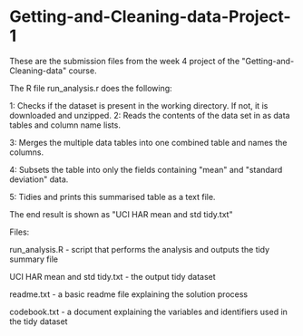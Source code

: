 # Getting-and-Cleaning-data-Project-1

These are the submission files from the week 4 project of the "Getting-and-Cleaning-data" course.

The R file run_analysis.r does the following:

1: Checks if the dataset is present in the working directory. If not, it is downloaded and unzipped.
2: Reads the contents of the data set in as data tables and column name lists.

3: Merges the multiple data tables into one combined table and names the columns.

4: Subsets the table into only the fields containing "mean" and "standard deviation" data.

5: Tidies and prints this summarised table as a text file.

The end result is shown as "UCI HAR mean and std tidy.txt"


Files:

run_analysis.R - script that performs the analysis and outputs the tidy summary file

UCI HAR mean and std tidy.txt - the output tidy dataset

readme.txt - a basic readme file explaining the solution process

codebook.txt - a document explaining the variables and identifiers used in the tidy dataset
